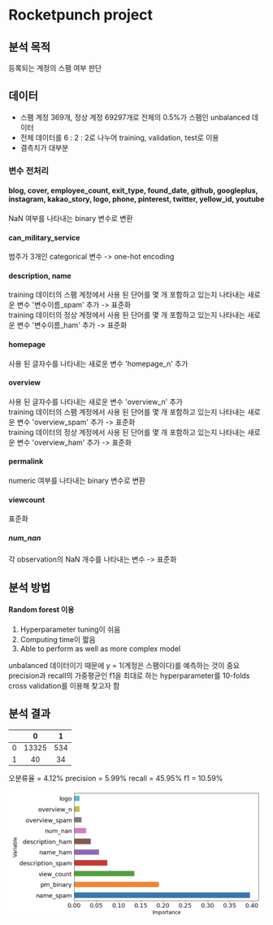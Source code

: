 # Rocketpunch project

## 분석 목적
등록되는 계정의 스팸 여부 판단

## 데이터
- 스팸 계정 369개, 정상 계정 69297개로 전체의 0.5%가 스팸인 unbalanced 데이터  
- 전체 데이터를 6 : 2 : 2로 나누어 training, validation, test로 이용
- 결측치가 대부분

### 변수 전처리
#### blog, cover, employee_count, exit_type, found_date, github, googleplus, instagram, kakao_story, logo, phone, pinterest, twitter, yellow_id, youtube
NaN 여부를 나타내는 binary 변수로 변환

#### can_military_service
범주가 3개인 categorical 변수 -> one-hot encoding

#### description, name
training 데이터의 스팸 계정에서 사용 된 단어를 몇 개 포함하고 있는지 나타내는 새로운 변수 '변수이름_spam' 추가 -> 표준화  
training 데이터의 정상 계정에서 사용 된 단어를 몇 개 포함하고 있는지 나타내는 새로운 변수 '변수이름_ham' 추가 -> 표준화  

#### homepage
사용 된 글자수를 나타내는 새로운 변수 'homepage_n' 추가

#### overview
사용 된 글자수를 나타내는 새로운 변수 'overview_n' 추가  
training 데이터의 스팸 계정에서 사용 된 단어를 몇 개 포함하고 있는지 나타내는 새로운 변수 'overview_spam' 추가 -> 표준화  
training 데이터의 정상 계정에서 사용 된 단어를 몇 개 포함하고 있는지 나타내는 새로운 변수 'overview_ham' 추가 -> 표준화  

#### permalink
numeric 여부를 나타내는 binary 변수로 변환

#### viewcount
표준화

##### num_nan
각 observation의 NaN 개수를 나타내는 변수 -> 표준화

## 분석 방법
#### Random forest 이용  
1. Hyperparameter tuning이 쉬움  
2. Computing time이 짧음  
3. Able to perform as well as more complex model  

unbalanced 데이터이기 때문에 y = 1(계정은 스팸이다)를 예측하는 것이 중요  
precision과 recall의 가중평균인 f1을 최대로 하는 hyperparameter를 10-folds cross validation를 이용해 찾고자 함  

## 분석 결과

|        | 0     | 1     |
| ------ |:-----:|:-----:|
| 0      | 13325 | 534   |
| 1      | 40    | 34    |

오분류율 = 4.12%
precision = 5.99%
recall = 45.95%
f1 = 10.59%

![alt text](importance.png)
